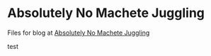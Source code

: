 # Absolutely No Machete Juggling

Files for blog at [Absolutely No Machete Juggling](http://www.nomachetejuggling.com)

test
